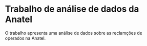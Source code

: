 # Trabalho de análise de dados da Anatel


O trabalho apresenta uma análise de dados sobre as reclamções de operados na Anatel.